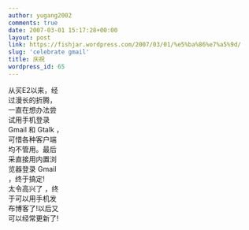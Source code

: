 ```yaml
---
author: yugang2002
comments: true
date: 2007-03-01 15:17:28+00:00
layout: post
link: https://fishjar.wordpress.com/2007/03/01/%e5%ba%86%e7%a5%9d/
slug: 'celebrate gmail'
title: 庆祝
wordpress_id: 65
---
```


从买E2以来，经  
过漫长的折腾，  
一直在想办法尝  
试用手机登录  
Gmail 和 Gtalk ，  
可惜各种客户端  
均不管用。最后  
采直接用内置浏  
览器登录 Gmail  
，终于搞定!  
太令高兴了 ，终  
于可以用手机发  
布博客了!以后又  
可以经常更新了!  

